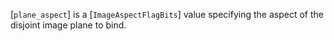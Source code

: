 [`plane_aspect`] is a [`ImageAspectFlagBits`] value specifying the
aspect of the disjoint image plane to bind.
